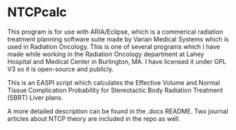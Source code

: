 # NTCPcalc

This program is for use with ARIA/Eclipse, which is a commerical radiation treatment planning software suite made by Varian Medical Systems which is used in Radiation Oncology. This is one of several programs which I have made while working in the Radiation Oncology department at Lahey Hospital and Medical Center in Burlington, MA. I have licensed it under GPL V3 so it is open-source and publicly.

This is an EASPI script which calculates the Effective Volume and Normal Tissue Complication Probability for Stereotactic Body Radiation Treatment (SBRT) Liver plans. 

A more detailed description can be found in the .docx README. Two journal articles about NTCP theory are included in the repo as well.
